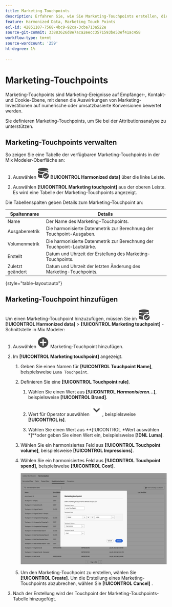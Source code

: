 ```yaml
---
title: Marketing-Touchpoints
description: Erfahren Sie, wie Sie Marketing-Touchpoints erstellen, die im Rahmen der Harmonisierung Ihrer Daten in Mix Modeler verwendet werden.
feature: Harmonized Data, Marketing Touch Points
exl-id: 42851107-7568-4bc9-92ca-3cba713a522e
source-git-commit: 33883626d8e7aca2eecc3571593be53ef41ac458
workflow-type: tm+mt
source-wordcount: '259'
ht-degree: 1%

---
```


# Marketing-Touchpoints

Marketing-Touchpoints sind Marketing-Ereignisse auf Empfänger-, Kontakt- und Cookie-Ebene, mit denen die Auswirkungen von Marketing-Investitionen auf numerische oder umsatzbasierte Konversionen bewertet werden.

Sie definieren Marketing-Touchpoints, um Sie bei der Attributionsanalyse zu unterstützen.

## Marketing-Touchpoints verwalten

So zeigen Sie eine Tabelle der verfügbaren Marketing-Touchpoints in der Mix Modeler-Oberfläche an:

1. Auswählen ![DataSearch](../assets/icons/DataCheck.svg) **[!UICONTROL Harmonized data]** über die linke Leiste.

1. Auswählen **[!UICONTROL Marketing touchpoint]** aus der oberen Leiste. Es wird eine Tabelle der Marketing-Touchpoints angezeigt.

Die Tabellenspalten geben Details zum Marketing-Touchpoint an:

| Spaltenname | Details |
| --- | ---|
| Name | Der Name des Marketing-Touchpoints. |
| Ausgabemetrik | Die harmonisierte Datenmetrik zur Berechnung der Touchpoint-Ausgaben. |
| Volumenmetrik | Die harmonisierte Datenmetrik zur Berechnung der Touchpoint-Lautstärke. |
| Erstellt | Datum und Uhrzeit der Erstellung des Marketing-Touchpoints. |
| Zuletzt geändert | Datum und Uhrzeit der letzten Änderung des Marketing-Touchpoints. |

{style="table-layout:auto"}

## Marketing-Touchpoint hinzufügen

Um einen Marketing-Touchpoint hinzuzufügen, müssen Sie im ![DataSearch](../assets/icons/DataCheck.svg) **[!UICONTROL Harmonized data]** > **[!UICONTROL Marketing touchpoint]** -Schnittstelle in Mix Modeler:

1. Auswählen ![Hinzufügen](../assets/icons/AddCircle.svg) Marketing-Touchpoint hinzufügen.

1. Im **[!UICONTROL Marketing touchpoint]** angezeigt.

   1. Geben Sie einen Namen für **[!UICONTROL Touchpoint Name]**, beispielsweise `Luma Touchpoint`.

   1. Definieren Sie eine **[!UICONTROL Touchpoint rule]**.

      1. Wählen Sie einen Wert aus **[!UICONTROL *Harmonisieren...*]**, beispielsweise **[!UICONTROL Brand]**.

      1. Wert für Operator auswählen ![Chevron](../assets/icons/ChevronDown.svg), beispielsweise **[!UICONTROL is]**.

      1. Wählen Sie einen Wert aus **[!UICONTROL *Wert auswählen *]**oder geben Sie einen Wert ein, beispielsweise **[!DNL Luma]**.

   1. Wählen Sie ein harmonisiertes Feld aus **[!UICONTROL Touchpoint volume]**, beispielsweise **[!UICONTROL Impressions]**.

   1. Wählen Sie ein harmonisiertes Feld aus **[!UICONTROL Touchpoint spend]**, beispielsweise **[!UICONTROL Cost]**.

      ![Marketing-Touchpoint](../assets/create-touchpoint.png)

   1. Um den Marketing-Touchpoint zu erstellen, wählen Sie **[!UICONTROL Create]**. Um die Erstellung eines Marketing-Touchpoints abzubrechen, wählen Sie **[!UICONTROL Cancel]** .

1. Nach der Erstellung wird der Touchpoint der Marketing-Touchpoints-Tabelle hinzugefügt.

